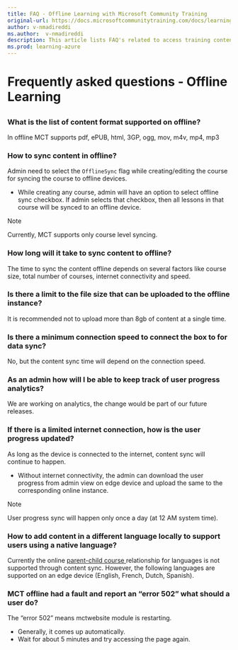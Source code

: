 ```yaml
---
title: FAQ - Offline Learning with Microsoft Community Training
original-url: https://docs.microsoftcommunitytraining.com/docs/learning-in-offline-mode
author: v-nmadireddi
ms.author:  v-nmadireddi
description: This article lists FAQ's related to access training content in offline mode
ms.prod: learning-azure
---
```


# Frequently asked questions - Offline Learning

## 

### What is the list of content format supported on offline?

In offline MCT supports pdf, ePUB, html, 3GP, ogg, mov, m4v, mp4, mp3

### How to sync content in offline?

Admin need to select the `OfflineSync` flag while creating/editing the course for syncing the course to offline devices.

* While creating any course, admin will have an option to select offline sync checkbox. If admin selects that checkbox, then all lessons in that course will be synced to an offline device.

>[!Note]
>
>Currently, MCT supports only course level syncing.

### How long will it take to sync content to offline?

The time to sync the content offline depends on several factors like course size, total number of courses, internet connectivity and speed.

### Is there a limit to the file size that can be uploaded to the offline instance?

It is recommended not to upload more than 8gb of content at a single time.

### Is there a minimum connection speed to connect the box to for data sync?

No, but the content sync time will depend on the connection speed.

### As an admin how will I be able to keep track of user progress analytics?

We are working on analytics, the change would be part of our future releases.

### If there is a limited internet connection, how is the user progress updated?

As long as the device is connected to the internet, content sync will continue to happen.
* Without internet connectivity, the admin can download the user progress from admin view on edge device and upload the same to the corresponding online instance.

>[!Note]
>User progress sync will happen only once a day (at 12 AM system time).

### How to add content in a different language locally to support users using a native  language?

Currently the online [parent-child course ](../settings/customize-languages-for-the-learners-on-the-platform.md#customize-languages-on-the-platform) relationship for languages is not supported through content sync. However, the following languages are supported on an edge device (English, French, Dutch, Spanish).

### MCT offline had a fault and report an “error 502” what should a user do?

The “error 502” means mctwebsite module is restarting. 
* Generally, it comes up automatically. 
* Wait for about 5 minutes and try accessing the page again.